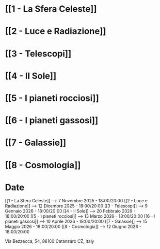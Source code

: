 # [[1 - La Sfera Celeste]]

# [[2 - Luce e Radiazione]]

# [[3 - Telescopi]]

# [[4 - Il Sole]]

# [[5 - I pianeti rocciosi]]

# [[6 - I pianeti gassosi]]

# [[7 - Galassie]]

# [[8 - Cosmologia]]



# Date

[[1 - La Sfera Celeste]] --> 7 Novembre 2025 - 18:00/20:00
[[2 - Luce e Radiazione]] --> 12 Dicembre 2025 - 18:00/20:00
[[3 - Telescopi]] --> 9 Gennaio 2026 - 18:00/20:00
[[4 - Il Sole]] --> 20 Febbraio 2026 - 18:00/20:00
[[5 - I pianeti rocciosi]] --> 13 Marzo 2026 - 18:00/20:00
[[6 - I pianeti gassosi]] --> 10 Aprile 2026 - 18:00/20:00
[[7 - Galassie]] --> 15 Maggio 2026 - 18:00/20:00
[[8 - Cosmologia]] --> 12 Giugno 2026 - 18:00/20:00


 Via Bezzecca, 54, 88100 Catanzaro CZ, Italy

